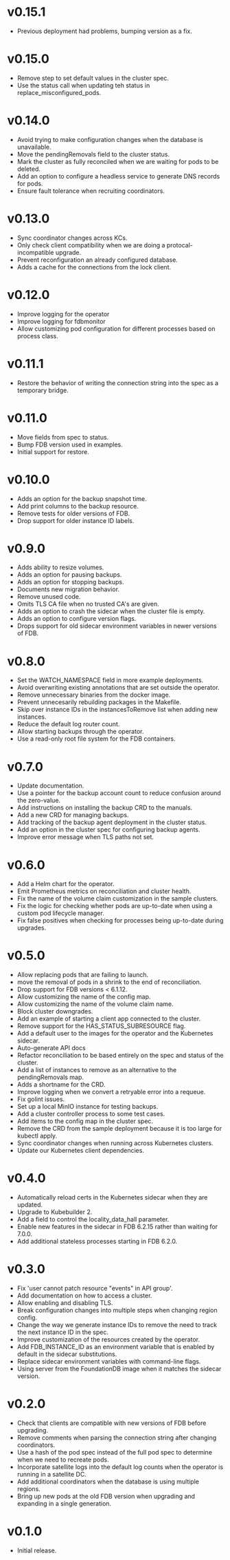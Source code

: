 # v0.15.1

*	Previous deployment had problems, bumping version as a fix.

# v0.15.0

*	Remove step to set default values in the cluster spec.
*	Use the status call when updating teh status in replace_misconfigured_pods.

# v0.14.0

*	Avoid trying to make configuration changes when the database is unavailable.
*	Move the pendingRemovals field to the cluster status.
*	Mark the cluster as fully reconciled when we are waiting for pods to be
	deleted.
*	Add an option to configure a headless service to generate DNS records for
	pods.
*	Ensure fault tolerance when recruiting coordinators.

# v0.13.0

*	Sync coordinator changes across KCs.
*	Only check client compatibility when we are doing a protocal-incompatible upgrade.
*	Prevent reconfiguration an already configured database.
*	Adds a cache for the connections from the lock client.

# v0.12.0

*	Improve logging for the operator
*	Improve logging for fdbmonitor
*	Allow customizing pod configuration for different processes based on process class.

# v0.11.1

*	Restore the behavior of writing the connection string into the spec as a temporary bridge.

# v0.11.0

*	Move fields from spec to status.
*	Bump FDB version used in examples.
*	Initial support for restore.

# v0.10.0

*	Adds an option for the backup snapshot time.
*	Add print columns to the backup resource.
*	Remove tests for older versions of FDB.
*	Drop support for older instance ID labels.

# v0.9.0

*	Adds ability to resize volumes.
*	Adds an option for pausing backups.
*	Adds an option for stopping backups.
*	Documents new migration behavior.
*	Remove unused code.
*	Omits TLS CA file when no trusted CA's are given.
*	Adds an option to crash the sidecar when the cluster file is empty.
*	Adds an option to configure version flags.
*	Drops support for old sidecar environment variables in newer versions of FDB.

# v0.8.0

*	Set the WATCH_NAMESPACE field in more example deployments.
*	Avoid overwriting existing annotations that are set outside the operator.
*	Remove unnecessary binaries from the docker image.
*	Prevent unnecesarily rebuilding packages in the Makefile.
*	Skip over instance IDs in the instancesToRemove list when adding new instances.
*	Reduce the default log router count.
*	Allow starting backups through the operator.
*	Use a read-only root file system for the FDB containers.

# v0.7.0

*   Update documentation.
*   Use a pointer for the backup account count to reduce confusion around the zero-value.
*   Add instructions on installing the backup CRD to the manuals.
*   Add a new CRD for managing backups.
*   Add tracking of the backup agent deployment in the cluster status.
*   Add an option in the cluster spec for configuring backup agents.
*   Improve error message when TLS paths not set.

# v0.6.0

*	Add a Helm chart for the operator.
*	Emit Prometheus metrics on reconciliation and cluster health.
*	Fix the name of the volume claim customization in the sample clusters.
*	Fix the logic for checking whether pods are up-to-date when using a custom
	pod lifecycle manager.
*	Fix false positives when checking for processes being up-to-date during
	upgrades.

# v0.5.0

*	Allow replacing pods that are failing to launch.
*	move the removal of pods in a shrink to the end of reconciliation.
*	Drop support for FDB versions < 6.1.12.
*	Allow customizing the name of the config map.
*	Allow customizing the name of the volume claim name.
*	Block cluster downgrades.
*	Add an example of starting a client app connected to the cluster.
*	Remove support for the HAS_STATUS_SUBRESOURCE flag.
*	Add a default user to the images for the operator and the Kubernetes sidecar.
*	Auto-generate API docs
*	Refactor reconciliation to be based entirely on the spec and status of the cluster.
*	Add a list of instances to remove as an alternative to the pendingRemovals map.
*	Adds a shortname for the CRD.
*	Improve logging when we convert a retryable error into a requeue.
*	Fix golint issues.
*	Set up a local MinIO instance for testing backups.
*	Add a cluster controller process to some test cases.
*	Add items to the config map in the cluster spec.
*	Remove the CRD from the sample deployment because it is too large for kubectl apply.
*	Sync coordinator changes when running across Kubernetes clusters.
*	Update our Kubernetes client dependencies.

# v0.4.0

*	Automatically reload certs in the Kubernetes sidecar when they are updated.
*	Upgrade to Kubebuilder 2.
*	Add a field to control the locality_data_hall parameter.
*	Enable new features in the sidecar in FDB 6.2.15 rather than waiting for
	7.0.0.
*	Add additional stateless processes starting in FDB 6.2.0.

# v0.3.0

*	Fix 'user cannot patch resource "events" in API group'.
*	Add documentation on how to access a cluster.
*	Allow enabling and disabling TLS.
*	Break configuration changes into multiple steps when changing region config.
*	Change the way we generate instance IDs to remove the need to track the next 
	instance ID in the spec.
*	Improve customization of the resources created by the operator.
*	Add FDB_INSTANCE_ID as an environment variable that is enabled by default in 
	the sidecar substitutions.
*	Replace sidecar environment variables with command-line flags.
*	Using server from the FoundationDB image when it matches the sidecar version.


# v0.2.0

*	Check that clients are compatible with new versions of FDB before upgrading.
*	Remove comments when parsing the connection string after changing
	coordinators.
*	Use a hash of the pod spec instead of the full pod spec to determine when we
	need to recreate pods.
*	Incorporate satellite logs into the default log counts when the operator is
	running in a satellite DC.
*	Add additional coordinators when the database is using multiple regions.
*	Bring up new pods at the old FDB version when upgrading and expanding in a
	single generation.

# v0.1.0

*	Initial release.